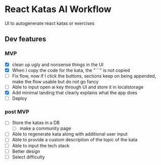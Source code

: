 # React Katas AI Workflow

UI to autogenerate react katas or exercises

## Dev features

### MVP

- [x] clean up ugly and nonsense things in the UI
- [x] When I copy the code for the kata, the "```" is not copied
- [ ] Fix flow, now if I click the buttons, sections keep on being appended, make the flow usable but do not go fancy
- [ ] Able to input open ai key through UI and store it in localstorage
- [x] Add minimal landing that clearly explains what the app does
- [ ] Deploy

### post MVP

- [ ] Store the katas in a DB
  - [ ] make a community page
- [ ] Able to regenerate kata along with additional user input
- [ ] Able to provide a custom description of the topic of the kata
- [ ] Able to input the tech stack
- [ ] Better design
- [ ] Select difficulty